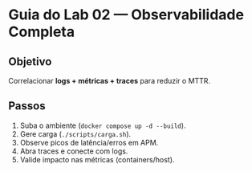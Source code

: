 # Guia do Lab 02 — Observabilidade Completa

## Objetivo
Correlacionar **logs + métricas + traces** para reduzir o MTTR.

## Passos
1. Suba o ambiente (`docker compose up -d --build`).
2. Gere carga (`./scripts/carga.sh`).
3. Observe picos de latência/erros em APM.
4. Abra traces e conecte com logs.
5. Valide impacto nas métricas (containers/host).
